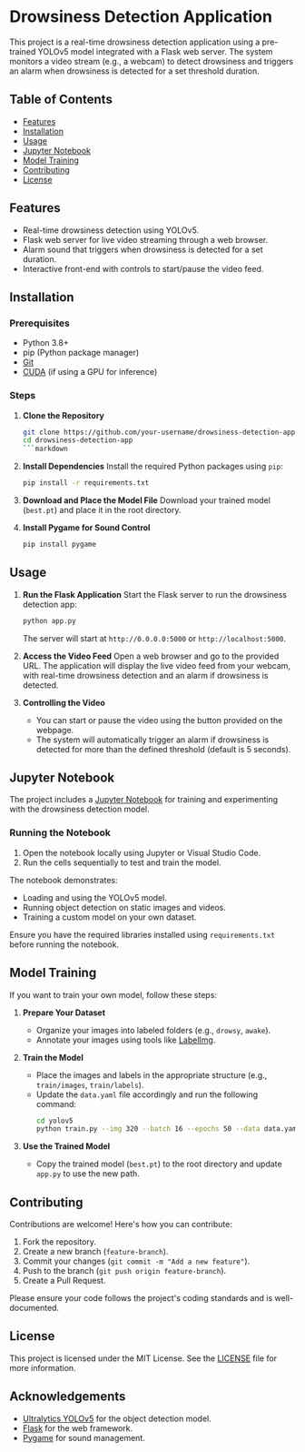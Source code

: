 # Drowsiness Detection Application

This project is a real-time drowsiness detection application using a pre-trained YOLOv5 model integrated with a Flask web server. The system monitors a video stream (e.g., a webcam) to detect drowsiness and triggers an alarm when drowsiness is detected for a set threshold duration.

## Table of Contents
- [Features](#features)
- [Installation](#installation)
- [Usage](#usage)
- [Jupyter Notebook](#jupyter-notebook)
- [Model Training](#model-training)
- [Contributing](#contributing)
- [License](#license)

## Features

- Real-time drowsiness detection using YOLOv5.
- Flask web server for live video streaming through a web browser.
- Alarm sound that triggers when drowsiness is detected for a set duration.
- Interactive front-end with controls to start/pause the video feed.


## Installation

### Prerequisites
- Python 3.8+
- pip (Python package manager)
- [Git](https://git-scm.com/)
- [CUDA](https://developer.nvidia.com/cuda-downloads) (if using a GPU for inference)

### Steps

1. **Clone the Repository**
   ```bash
   git clone https://github.com/your-username/drowsiness-detection-app.git
   cd drowsiness-detection-app
   ```markdown
2. **Install Dependencies**
   Install the required Python packages using `pip`:
   ```bash
   pip install -r requirements.txt
   ```

3. **Download and Place the Model File**
   Download your trained model (`best.pt`) and place it in the root directory.

4. **Install Pygame for Sound Control**
   ```bash
   pip install pygame
   ```

## Usage

1. **Run the Flask Application**
   Start the Flask server to run the drowsiness detection app:
   ```bash
   python app.py
   ```
   The server will start at `http://0.0.0.0:5000` or `http://localhost:5000`.

2. **Access the Video Feed**
   Open a web browser and go to the provided URL. The application will display the live video feed from your webcam, with real-time drowsiness detection and an alarm if drowsiness is detected.

3. **Controlling the Video**
   - You can start or pause the video using the button provided on the webpage.
   - The system will automatically trigger an alarm if drowsiness is detected for more than the defined threshold (default is 5 seconds).

## Jupyter Notebook

The project includes a [Jupyter Notebook](drowsiness_detection.ipynb) for training and experimenting with the drowsiness detection model.

### Running the Notebook
1. Open the notebook locally using Jupyter or Visual Studio Code.
2. Run the cells sequentially to test and train the model.

The notebook demonstrates:
- Loading and using the YOLOv5 model.
- Running object detection on static images and videos.
- Training a custom model on your own dataset.

Ensure you have the required libraries installed using `requirements.txt` before running the notebook.

## Model Training

If you want to train your own model, follow these steps:

1. **Prepare Your Dataset**
   - Organize your images into labeled folders (e.g., `drowsy`, `awake`).
   - Annotate your images using tools like [LabelImg](https://github.com/tzutalin/labelImg).

2. **Train the Model**
   - Place the images and labels in the appropriate structure (e.g., `train/images`, `train/labels`).
   - Update the `data.yaml` file accordingly and run the following command:
     ```bash
     cd yolov5
     python train.py --img 320 --batch 16 --epochs 50 --data data.yaml --weights yolov5s.pt --workers 2
     ```

3. **Use the Trained Model**
   - Copy the trained model (`best.pt`) to the root directory and update `app.py` to use the new path.

## Contributing

Contributions are welcome! Here's how you can contribute:
1. Fork the repository.
2. Create a new branch (`feature-branch`).
3. Commit your changes (`git commit -m "Add a new feature"`).
4. Push to the branch (`git push origin feature-branch`).
5. Create a Pull Request.

Please ensure your code follows the project's coding standards and is well-documented.

## License

This project is licensed under the MIT License. See the [LICENSE](LICENSE) file for more information.

## Acknowledgements

- [Ultralytics YOLOv5](https://github.com/ultralytics/yolov5) for the object detection model.
- [Flask](https://flask.palletsprojects.com/) for the web framework.
- [Pygame](https://www.pygame.org/) for sound management.
```

